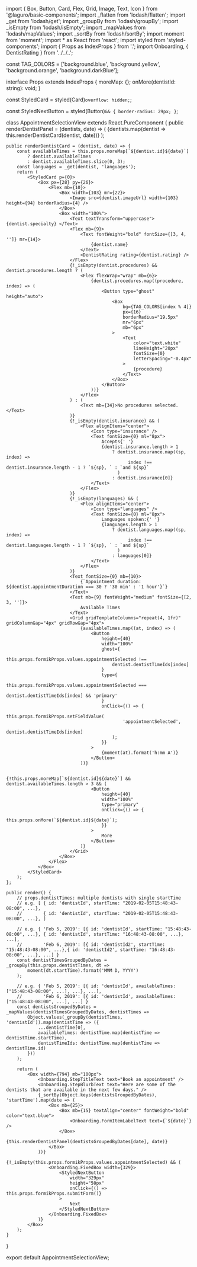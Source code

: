 import { Box, Button, Card, Flex, Grid, Image, Text, Icon } from '@laguro/basic-components';
import _flatten from 'lodash/flatten';
import _get from 'lodash/get';
import _groupBy from 'lodash/groupBy';
import _isEmpty from 'lodash/isEmpty';
import _mapValues from 'lodash/mapValues';
import _sortBy from 'lodash/sortBy';
import moment from 'moment';
import * as React from 'react';
import styled from 'styled-components';
import { Props as IndexProps } from '.';
import Onboarding, { DentistRating } from '../../..';

const TAG_COLORS = ['background.blue', 'background.yellow', 'background.orange', 'background.darkBlue'];

interface Props extends IndexProps {
    moreMap: {};
    onMore(dentistId: string): void;
}

const StyledCard = styled(Card)`
    overflow: hidden;
`;

const StyledNextButton = styled(Button)`
    && {
        border-radius: 29px;
    }
`;

class AppointmentSelectionView extends React.PureComponent<Props> {
    public renderDentistPanel = (dentists, date) => (
        <Grid gridRowGap="6px">{dentists.map(dentist => this.renderDentistCard(dentist, date))}</Grid>
    );

    public renderDentistCard = (dentist, date) => {
        const availableTimes = this.props.moreMap[`${dentist.id}${date}`]
            ? dentist.availableTimes
            : dentist.availableTimes.slice(0, 3);
        const languages = _get(dentist, 'languages');
        return (
            <StyledCard p={0}>
                <Box px={28} py={26}>
                    <Flex mb={10}>
                        <Box width={103} mr={22}>
                            <Image src={dentist.imageUrl} width={103} height={94} borderRadius={4} />
                        </Box>
                        <Box width="100%">
                            <Text textTransform="uppercase"> {dentist.specialty} </Text>
                            <Flex mb={9}>
                                <Text fontWeight="bold" fontSize={[3, 4, '']} mr={14}>
                                    {dentist.name}
                                </Text>
                                <DentistRating rating={dentist.rating} />
                            </Flex>
                            {!_isEmpty(dentist.procedures) && dentist.procedures.length ? (
                                <Flex flexWrap="wrap" mb={6}>
                                    {dentist.procedures.map((procedure, index) => (
                                        <Button type="ghost" height="auto">
                                            <Box
                                                bg={TAG_COLORS[index % 4]}
                                                px={16}
                                                borderRadius="19.5px"
                                                mr="6px"
                                                mb="6px"
                                            >
                                                <Text
                                                    color="text.white"
                                                    lineHeight="20px"
                                                    fontSize={0}
                                                    letterSpacing="-0.4px"
                                                >
                                                    {procedure}
                                                </Text>
                                            </Box>
                                        </Button>
                                    ))}
                                </Flex>
                            ) : (
                                <Text mb={34}>No procedures selected.</Text>
                            )}
                            {!_isEmpty(dentist.insurance) && (
                                <Flex alignItems="center">
                                    <Icon type="insurance" />
                                    <Text fontSize={0} ml="8px">
                                        Accepts{' '}
                                        {dentist.insurance.length > 1
                                            ? dentist.insurance.map((sp, index) =>
                                                  index !== dentist.insurance.length - 1 ? `${sp}, ` : `and ${sp}`
                                              )
                                            : dentist.insurance[0]}
                                    </Text>
                                </Flex>
                            )}
                            {!_isEmpty(languages) && (
                                <Flex alignItems="center">
                                    <Icon type="languages" />
                                    <Text fontSize={0} ml="8px">
                                        Languages spoken:{' '}
                                        {languages.length > 1
                                            ? dentist.languages.map((sp, index) =>
                                                  index !== dentist.languages.length - 1 ? `${sp}, ` : `and ${sp}`
                                              )
                                            : languages[0]}
                                    </Text>
                                </Flex>
                            )}
                            <Text fontSize={0} mb={10}>
                                {`Appointment duration: ${dentist.appointmentDuration === 30 ? '30 min' : '1 hour'}`}
                            </Text>
                            <Text mb={9} fontWeight="medium" fontSize={[2, 3, '']}>
                                Available Times
                            </Text>
                            <Grid gridTemplateColumns="repeat(4, 1fr)" gridColumnGap="4px" gridRowGap="4px">
                                {availableTimes.map((at, index) => (
                                    <Button
                                        height={40}
                                        width="100%"
                                        ghost={
                                            this.props.formikProps.values.appointmentSelected !==
                                            dentist.dentistTimeIds[index]
                                        }
                                        type={
                                            this.props.formikProps.values.appointmentSelected ===
                                                dentist.dentistTimeIds[index] && 'primary'
                                        }
                                        onClick={() => {
                                            this.props.formikProps.setFieldValue(
                                                'appointmentSelected',
                                                dentist.dentistTimeIds[index]
                                            );
                                        }}
                                    >
                                        {moment(at).format('h:mm A')}
                                    </Button>
                                ))}

                                {!this.props.moreMap[`${dentist.id}${date}`] && dentist.availableTimes.length > 3 && (
                                    <Button
                                        height={40}
                                        width="100%"
                                        type="primary"
                                        onClick={() => {
                                            this.props.onMore(`${dentist.id}${date}`);
                                        }}
                                    >
                                        More
                                    </Button>
                                )}
                            </Grid>
                        </Box>
                    </Flex>
                </Box>
            </StyledCard>
        );
    };

    public render() {
        // props.dentistTimes: multiple dentists with single startTime
        // e.g. [ { id: 'dentistId', startTime: "2019-02-05T15:48:43-08:00", ...},
        //        { id: 'dentistId', startTime: "2019-02-05T15:48:43-08:00", ...}, ]

        // e.g. { 'Feb 5, 2019': [{ id: 'dentistId', startTime: "15:48:43-08:00", ...}, { id: 'dentistId', startTime: "16:48:43-08:00", ...}, ...],
        //        'Feb 6, 2019': [{ id: 'dentistId2', startTime: "15:48:43-08:00", ...},{ id: 'dentistId2', startTime: "16:48:43-08:00", ...}, ...] }
        const dentistTimesGroupedByDates = _groupBy(this.props.dentistTimes, dt =>
            moment(dt.startTime).format('MMM D, YYYY')
        );

        // e.g. { 'Feb 5, 2019': [{ id: 'dentistId', availableTimes: ["15:48:43-08:00", ...], ...}, ...],
        //        'Feb 6, 2019': [{ id: 'dentistId', availableTimes: ["15:48:43-08:00", ...], ...] }
        const dentistsGroupedByDates = _mapValues(dentistTimesGroupedByDates, dentistTimes =>
            Object.values(_groupBy(dentistTimes, 'dentistId')).map(dentistTime => ({
                ...dentistTime[0],
                availableTimes: dentistTime.map(dentistTime => dentistTime.startTime),
                dentistTimeIds: dentistTime.map(dentistTime => dentistTime.id)
            }))
        );

        return (
            <Box width={794} mb="100px">
                <Onboarding.StepTitleText text="Book an appointment" />
                <Onboarding.StepBlurbText text="Here are some of the dentists that are available in the next few days." />
                {_sortBy(Object.keys(dentistsGroupedByDates), 'startTime').map(date => (
                    <Box mb={25}>
                        <Box mb={15} textAlign="center" fontWeight="bold" color="text.blue">
                            <Onboarding.FormItemLabelText text={`${date}`} />
                        </Box>
                        {this.renderDentistPanel(dentistsGroupedByDates[date], date)}
                    </Box>
                ))}
                {!_isEmpty(this.props.formikProps.values.appointmentSelected) && (
                    <Onboarding.FixedBox width={329}>
                        <StyledNextButton
                            width="329px"
                            height="50px"
                            onClick={() => this.props.formikProps.submitForm()}
                        >
                            Next
                        </StyledNextButton>
                    </Onboarding.FixedBox>
                )}
            </Box>
        );
    }
}

export default AppointmentSelectionView;
